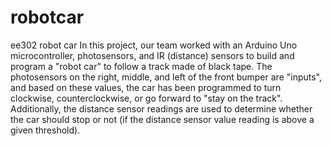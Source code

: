 # robotcar
ee302 robot car 
In this project, our team worked with an Arduino Uno microcontroller, photosensors, and IR (distance) sensors to build and program a "robot car" to follow a track made of black tape. The photosensors on the right, middle, and left of the front bumper are "inputs", and based on these values, the car has been programmed to turn clockwise, counterclockwise, or go forward to "stay on the track". Additionally, the distance sensor readings are used to determine whether the car should stop or not (if the distance sensor value reading is above a given threshold).
